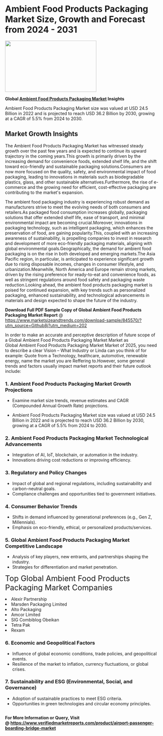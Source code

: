 <H1>Ambient Food Products Packaging Market Size, Growth and Forecast from 2024 - 2031</H1><img class="aligncenter size-medium wp-image-584254" src="https://thirdeyenews.in/wp-content/uploads/2024/09/Global-Market-Research-300x168.jpeg" alt="" width="300" height="168" /><p><strong>Global&nbsp;<a href="https://www.marketsizeandtrends.com/download-sample/845570/?utm_source=Github8j?utm_medium=202">Ambient Food Products Packaging Market</a> Insights</strong></p><p>Ambient Food Products Packaging Market size was valued at USD 24.5 Billion in 2022 and is projected to reach USD 36.2 Billion by 2030, growing at a CAGR of 5.5% from 2024 to 2030.</p><p><h2>Market Growth Insights</h2> <p>The Ambient Food Products Packaging Market has witnessed steady growth over the past few years and is expected to continue its upward trajectory in the coming years.This growth is primarily driven by the increasing demand for convenience foods, extended shelf life, and the shift toward eco-friendly and sustainable packaging solutions.Consumers are now more focused on the quality, safety, and environmental impact of food packaging, leading to innovations in materials such as biodegradable plastics, glass, and other sustainable alternatives.Furthermore, the rise of e-commerce and the growing need for efficient, cost-effective packaging are contributing to the market's expansion.</p> <p>The ambient food packaging industry is experiencing robust demand as manufacturers strive to meet the evolving needs of both consumers and retailers.As packaged food consumption increases globally, packaging solutions that offer extended shelf life, ease of transport, and minimal environmental impact are becoming crucial.Moreover, innovations in packaging technology, such as intelligent packaging, which enhances the preservation of food, are gaining popularity.This, coupled with an increasing awareness of sustainability, is propelling companies to invest in research and development of more eco-friendly packaging materials, aligning with global environmental goals.Geographically, the demand for ambient food packaging is on the rise in both developed and emerging markets.The Asia Pacific region, in particular, is anticipated to experience significant growth due to rising disposable incomes, changes in consumer lifestyle, and urbanization.Meanwhile, North America and Europe remain strong markets, driven by the rising preference for ready-to-eat and convenience foods, as well as stringent regulations around food safety and packaging waste reduction.Looking ahead, the ambient food products packaging market is poised for continued expansion, with key trends such as personalized packaging, enhanced sustainability, and technological advancements in materials and design expected to shape the future of the industry.</p> <p><span class=""><strong>Download Full PDF Sample Copy of Global Ambient Food Products Packaging Market Report</strong> @ <a href="https://www.marketsizeandtrends.com/download-sample/845570/?utm_source=Github8j?utm_medium=202" target="_blank">https://www.marketsizeandtrends.com/download-sample/845570/?utm_source=Github8j?utm_medium=202</a></span></p><p>In order to make an accurate and perceptive description of future scope of a Global&nbsp;Ambient Food Products Packaging Market Market as Global&nbsp;Ambient Food Products Packaging Market Market of 2025, you need to describe a clear Vision &ndash; What Industry or Linda can you think of for example: Quote from a Technology, healthcare, automotive, renewable energy, name the market you are Reffering to.However, some general trends and factors usually impact market reports and their future outlook include:</p><h3>1.&nbsp;<strong>Ambient Food Products Packaging Market Growth Projections</strong></h3><ul><li>Examine market size trends, revenue estimates and CAGR (Compounded Annual Growth Rate) projections.</li><li><p>Ambient Food Products Packaging Market size was valued at USD 24.5 Billion in 2022 and is projected to reach USD 36.2 Billion by 2030, growing at a CAGR of 5.5% from 2024 to 2030.</p></li></ul><h3>2.&nbsp;<strong>Ambient Food Products Packaging Market Technological Advancements</strong></h3><ul><li>Integration of AI, IoT, blockchain, or automation in the industry.</li><li>Innovations driving cost reductions or improving efficiency.</li></ul><h3>3.&nbsp;<strong>Regulatory and Policy Changes</strong></h3><ul><li>Impact of global and regional regulations, including sustainability and carbon-neutral goals.</li><li>Compliance challenges and opportunities tied to government initiatives.</li></ul><h3>4.&nbsp;<strong>Consumer Behavior Trends</strong></h3><ul><li>Shifts in demand influenced by generational preferences (e.g., Gen Z, Millennials).</li><li>Emphasis on eco-friendly, ethical, or personalized products/services.</li></ul><h3>5.&nbsp;<strong>Global Ambient Food Products Packaging Market Competitive Landscape</strong></h3><ul><li>Analysis of key players, new entrants, and partnerships shaping the industry.</li><li>Strategies for differentiation and market penetration.</li></ul><p data-pm-slice="1 1 []"><span style="color: inherit; font-family: inherit; font-size: 25px;">Top Global Ambient Food Products Packaging Market Companies</span></p><div class="" data-test-id=""><p><li>Alexir Partnership</li><li> Marsden Packaging Limited</li><li> Alto Packaging</li><li> Amcor Limited</li><li> SIG Combiblog Obeikan</li><li> Tetra Pak</li><li> Rexam</li></p></div><h3>6.&nbsp;<strong>Economic and Geopolitical Factors</strong></h3><ul><li>Influence of global economic conditions, trade policies, and geopolitical events.</li><li>Resilience of the market to inflation, currency fluctuations, or global crises.</li></ul><h3>7.&nbsp;<strong>Sustainability and ESG (Environmental, Social, and Governance)</strong></h3><ul><li>Adoption of sustainable practices to meet ESG criteria.</li><li>Opportunities in green technologies and circular economy principles.</li></ul><h2><strong style="font-size: 14px;">For More Information or Query, Visit @&nbsp;</strong><a style="background-color: #ffffff; font-size: 14px;" href="https://www.marketsizeandtrends.com/report/ambient-food-products-packaging-market/" target="_blank">https://www.verifiedmarketreports.com/product/airport-passenger-boarding-bridge-market</a></h2>